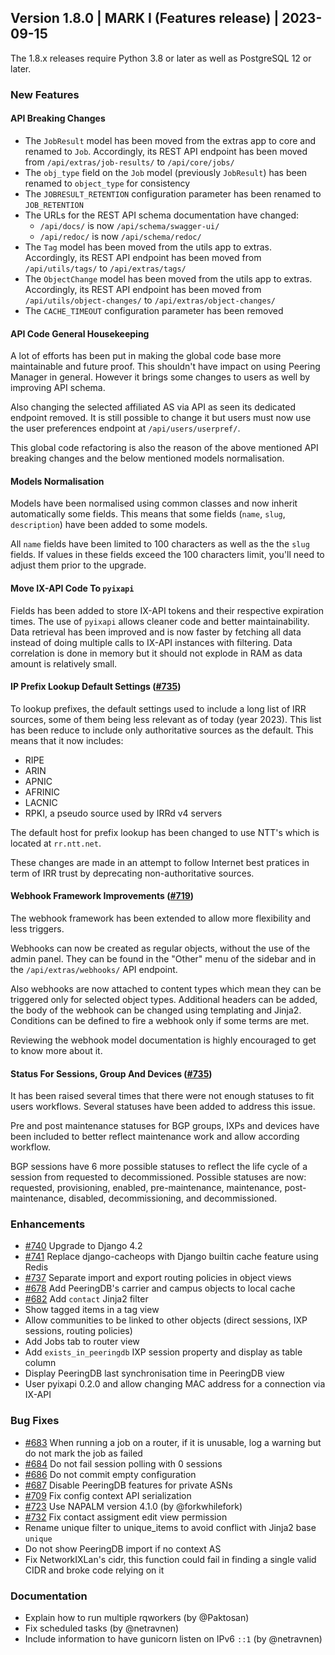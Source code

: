 ## Version 1.8.0 | MARK I (Features release) | 2023-09-15

The 1.8.x releases require Python 3.8 or later as well as PostgreSQL 12 or later.

### New Features

#### API Breaking Changes

* The `JobResult` model has been moved from the extras app to core and renamed to `Job`. Accordingly, its REST API endpoint has been moved from `/api/extras/job-results/` to `/api/core/jobs/`
* The `obj_type` field on the `Job` model (previously `JobResult`) has been renamed to `object_type` for consistency
* The `JOBRESULT_RETENTION` configuration parameter has been renamed to `JOB_RETENTION`
* The URLs for the REST API schema documentation have changed:
  * `/api/docs/` is now `/api/schema/swagger-ui/`
  * `/api/redoc/` is now `/api/schema/redoc/`
* The `Tag` model has been moved from the utils app to extras. Accordingly, its REST API endpoint has been moved from `/api/utils/tags/` to `/api/extras/tags/`
* The `ObjectChange` model has been moved from the utils app to extras. Accordingly, its REST API endpoint has been moved from `/api/utils/object-changes/` to `/api/extras/object-changes/`
* The `CACHE_TIMEOUT` configuration parameter has been removed

#### API Code General Housekeeping

A lot of efforts has been put in making the global code base more maintainable and future proof. This shouldn't have impact on using Peering Manager in general. However it brings some changes to users as well by improving API schema.

Also changing the selected affiliated AS via API as seen its dedicated endpoint removed. It is still possible to change it but users must now use the user preferences endpoint at `/api/users/userpref/`.

This global code refactoring is also the reason of the above mentioned API breaking changes and the below mentioned models normalisation.

#### Models Normalisation

Models have been normalised using common classes and now inherit automatically some fields. This means that some fields (`name`, `slug`, `description`) have been added to some models.

All `name` fields have been limited to 100 characters as well as the the `slug` fields. If values in these fields exceed the 100 characters limit, you'll need to adjust them prior to the upgrade.

#### Move IX-API Code To `pyixapi`

Fields has been added to store IX-API tokens and their respective expiration times. The use of `pyixapi` allows cleaner code and better maintainability. Data retrieval has been improved and is now faster by fetching all data instead of doing multiple calls to IX-API instances with filtering. Data correlation is done in memory but it should not explode in RAM as data amount is relatively small.

#### IP Prefix Lookup Default Settings ([#735](https://github.com/peering-manager/peering-manager/issues/745))

To lookup prefixes, the default settings used to include a long list of IRR sources, some of them being less relevant as of today (year 2023). This list has been reduce to include only authoritative sources as the default. This means that it now includes:

* RIPE
* ARIN
* APNIC
* AFRINIC
* LACNIC
* RPKI, a pseudo source used by IRRd v4 servers

The default host for prefix lookup has been changed to use NTT's which is located at `rr.ntt.net`.

These changes are made in an attempt to follow Internet best pratices in term of IRR trust by deprecating non-authoritative sources.

#### Webhook Framework Improvements ([#719](https://github.com/peering-manager/peering-manager/issues/719))

The webhook framework has been extended to allow more flexibility and less triggers.

Webhooks can now be created as regular objects, without the use of the admin panel. They can be found in the "Other" menu of the sidebar and in the `/api/extras/webhooks/` API endpoint.

Also webhooks are now attached to content types which mean they can be triggered only for selected object types. Additional headers can be added, the body of the webhook can be changed using templating and Jinja2. Conditions can be defined to fire a webhook only if some terms are met.

Reviewing the webhook model documentation is highly encouraged to get to know more about it.

#### Status For Sessions, Group And Devices ([#735](https://github.com/peering-manager/peering-manager/issues/735))

It has been raised several times that there were not enough statuses to fit users workflows. Several statuses have been added to address this issue.

Pre and post maintenance statuses for BGP groups, IXPs and devices have been included to better reflect maintenance work and allow according workflow.

BGP sessions have 6 more possible statuses to reflect the life cycle of a session from
requested to decommissioned. Possible statuses are now: requested, provisioning, enabled, pre-maintenance, maintenance, post-maintenance, disabled, decommissioning, and decommissioned.

### Enhancements

* [#740](https://github.com/peering-manager/peering-manager/issues/740) Upgrade to Django 4.2
* [#741](https://github.com/peering-manager/peering-manager/issues/741) Replace django-cacheops with Django builtin cache feature using Redis
* [#737](https://github.com/peering-manager/peering-manager/issues/737) Separate import and export routing policies in object views
* [#678](https://github.com/peering-manager/peering-manager/issues/678) Add PeeringDB's carrier and campus objects to local cache
* [#682](https://github.com/peering-manager/peering-manager/issues/682) Add `contact` Jinja2 filter
* Show tagged items in a tag view
* Allow communities to be linked to other objects (direct sessions, IXP sessions, routing policies)
* Add Jobs tab to router view
* Add `exists_in_peeringdb` IXP session property and display as table column
* Display PeeringDB last synchronisation time in PeeringDB view
* User pyixapi 0.2.0 and allow changing MAC address for a connection via IX-API

### Bug Fixes

* [#683](https://github.com/peering-manager/peering-manager/issues/683) When running a job on a router, if it is unusable, log a warning but do not mark the job as failed
* [#684](https://github.com/peering-manager/peering-manager/issues/684) Do not fail session polling with 0 sessions
* [#686](https://github.com/peering-manager/peering-manager/issues/686) Do not commit empty configuration
* [#687](https://github.com/peering-manager/peering-manager/issues/697) Disable PeeringDB features for private ASNs
* [#709](https://github.com/peering-manager/peering-manager/issues/709) Fix config context API serialization
* [#723](https://github.com/peering-manager/peering-manager/issues/723) Use NAPALM version 4.1.0 (by @forkwhilefork)
* [#732](https://github.com/peering-manager/peering-manager/issues/732) Fix contact assigment edit view permission
* Rename unique filter to unique_items to avoid conflict with Jinja2 base `unique`
* Do not show PeeringDB import if no context AS
* Fix NetworkIXLan's cidr, this function could fail in finding a single valid CIDR and broke code relying on it

### Documentation

* Explain how to run multiple rqworkers (by @Paktosan)
* Fix scheduled tasks (by @netravnen)
* Include information to have gunicorn listen on IPv6 `::1` (by @netravnen)
